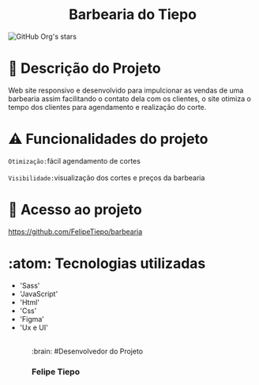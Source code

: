 <h1 align= "center">Barbearia do Tiepo</h1>

![GitHub Org's stars](https://img.shields.io/github/stars/camilafernanda?style=social)

# :page_with_curl: Descrição do Projeto

Web site responsivo e desenvolvido para impulcionar as vendas de uma barbearia assim facilitando o contato dela com os clientes, o site otimiza o tempo dos clientes para agendamento e realização do corte.

# :warning: Funcionalidades do projeto <br> 
`Otimização:`fácil agendamento de cortes <br> <br> 
`Visibilidade:`visualização dos cortes e preços da barbearia


# 📁 Acesso ao projeto

https://github.com/FelipeTiepo/barbearia

# :atom: Tecnologias utilizadas

<ul>
    <li>'Sass'</li>
    <li>'JavaScript'</li>
    <li>'Html'</li>
    <li>'Css'</li>
    <li>'Figma'</li>
    <li>'Ux e UI'</li>
 <ul> <br>
:brain: #Desenvolvedor do Projeto

<h3><strong>Felipe Tiepo</strong></h3>

